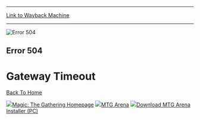 
---
[Link to Wayback Machine](https://web.archive.org/web/20220122140421/https://magic.wizards.com/en/articles/archive/mtgo-standings/modern-preliminary-2021-11-30)

[_metadata_:generator]:- "Drupal 7 (http://drupal.org)"
[_metadata_:publish_date]:- "2021-11-30"
[_metadata_:source]:- "div-block-system-main"
[_metadata_:title]:- "MAGIC: THE GATHERING"
[_metadata_:wayback_capture_timestamp]:- "2022-01-22 14:04:21"
[_metadata_:wayback_raw_url]:- "https://web.archive.org/web/20220122140421id_/https://magic.wizards.com/en/articles/archive/mtgo-standings/modern-preliminary-2021-11-30"
[_metadata_:wayback_url]:- "https://magic.wizards.com/en/articles/archive/mtgo-standings/modern-preliminary-2021-11-30"
---










![Error 504](https://web.archive.org/web/20210916053409im_/https://magic.wizards.com/Failoverassets/Header_Image_Arena_504.jpg)




Error 504
---------


Gateway Timeout
===============





[Back To Home](/en)


















[![](https://media.magic.wizards.com/latest-articles.png)Magic: The Gathering Homepage](https://magic.wizards.com/)
[![](https://media.magic.wizards.com/latest-products.png)MTG Arena](https://magic.wizards.com/mtgarena/)
[![](https://media.magic.wizards.com/latest-events.png)Download MTG Arena Installer (PC)](https://mtgarena.downloads.wizards.com/Live/Windows32/MTGAInstaller.exe)







